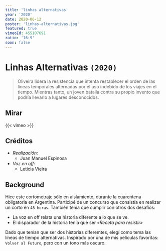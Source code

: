 ```yaml
---
title: 'linhas alternativas'
year: '2020'
date: 2020-06-12
poster: 'linhas-alternativas.jpg'
featured: true
vimeoId: 455107691
ratio: '16:9'
soon: false
---
```


# Linhas Alternativas `(2020)`

> Oliveira lidera la resistencia que intenta restablecer el orden de las líneas
> temporales alternadas por el uso indebido de los viajes en el tiempo. Mientras
> tanto, un joven batalla contra su propio invento que podría llevarlo a lugares
> desconocidos.

## Mirar

{{< vimeo >}}

## Créditos

- *Realización:*
    - Juan Manuel Espinosa
- *Voz en off:*
    - Leticia Vieira

## Background

Hice este cortometraje sólo en aislamiento, durante la cuarentena obligatoria en
Argentina. Participé de un concurso que consistía en realizar un corto en `48
horas`. También tenía que cumplir con otros dos desafíos:

- La voz en off relata una historia diferente a lo que se ve.
- El disparador de la historia tenía que ser _«Receta para resistir»_

Dado que tenían que ser dos historias diferemtes, elegí como tema las líneas de
tiempo alternativas. Inspirado por una de mis películas favoritas: `Volver al
Futuro`, pero con un tono más oscuro.